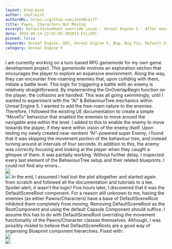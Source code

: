 ```yaml
---
layout: blog-post
author: Joptimist
authorURL: https://github.com/JoshMcGiff
title: Pawns, Characters Not Moving
excerpt: DefaultSceneRoot override issue - Unreal Engine 5 - After many painstaking hours of debugging, we discovered that DefaultSceneRoot can be the ROOT of all evil… **badum tss**
date: 2024-05-14 22:55:07.301013 Etc/UTC
pinned: false
keywords: Unreal Engine, UE5, Unreal Engine 5, Bug, Bug Fix, Default Scene Root
category: Unreal Engine 5
---
```

I am currently working on a turn-based RPG gamemode for my own game development project.
This gamemode involves an exploration section that encourages the player to explore an
expansive environment. Along the way, they can encounter free-roaming enemies that, upon
colliding with them, initiate a battle level. This logic for triggering a battle with an enemy is
relatively straightforward. By implementing the OnOverlapBegin function on the player, the
collisions are handled.
This was all going swimmingly, until I wanted to experiment with the “AI” & BehaviourTree
mechanics within Unreal Engine 5. I wanted to add the free-roam nature to the enemies.
Therefore, I followed the existing UE documentation to create a simple “MoveTo” behaviour that
enabled the enemies to move around the navigable area within the level. I added to this to
enable the enemy to move towards the player, if they were within vision of the enemy itself.
Upon testing my newly created near-sentient “AI”-powered super Enemy, I found that it was
skipping the movement portion of the behaviour tree, and instead turning around at intervals of
four seconds. In addition to this, the enemy was correctly focusing and looking at the player
when they caught a glimpse of them. It was partially working. Without further delay, I inspected
every last element of the BehaviourTree setup and their related blueprints. I could not find any
errors…
<br><img src='{{ site.baseurl }}/3499608151781539851715744961475638-0.gif'/>
<br><img src='{{ site.baseurl }}/3499608151781539851715744961475638-2.gif'/>
In the end, I assumed I had lost the plot altogether and started again from scratch and followed
all the documentation and tutorials to a tee.
Spoiler alert, it wasn’t the logic! Five hours later, I discovered that it was the DefaultSceneRoot
component. For a reason still unknown to me, having the enemies (as either Pawns/Characters)
have a base of DefaultSceneRoot inhibited them completely from moving. Removing
DefaultSceneRoot as the RootComponent and using the default Capsule Component should
suffice. I assume this has to do with DefaultSceneRoot overriding the movement functionality of
the Pawns/Character classes themselves. Although, I was possibly misled to believe that
DefaultSceneRoots are a good way of organising Blueprint component hierarchies.
Fixed with:
<br><img src='{{ site.baseurl }}/3499608151781539851715744961475638-1.png'/>
<br><img src='{{ site.baseurl }}/3499608151781539851715744961475638-3.png'/>
